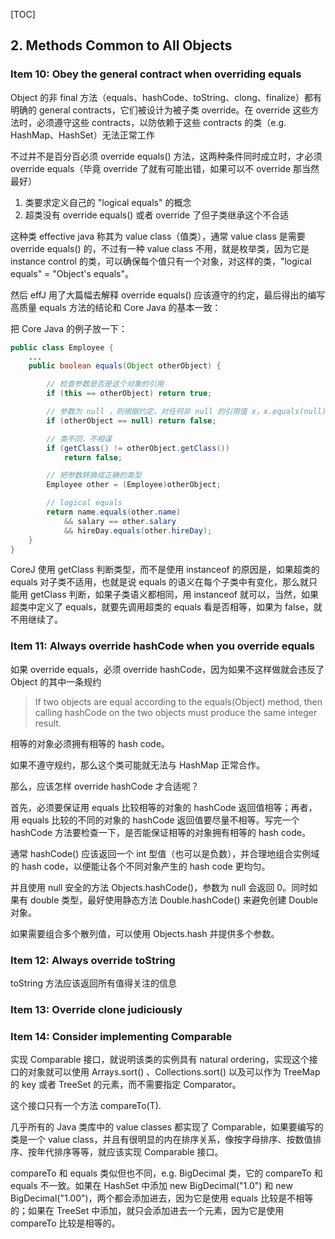 [TOC]

## 2. Methods Common to All Objects

### Item 10: Obey the general contract when overriding equals

Object 的非 final 方法（equals、hashCode、toString、clong、finalize）都有明确的 general contracts，它们被设计为被子类 override。在 override 这些方法时，必须遵守这些 contracts，以防依赖于这些 contracts 的类（e.g. HashMap、HashSet）无法正常工作

不过并不是百分百必须 override equals() 方法，这两种条件同时成立时，才必须 override equals（毕竟 override 了就有可能出错，如果可以不 override 那当然最好）

1. 类要求定义自己的 "logical equals" 的概念
2. 超类没有 override equals() 或者 override 了但子类继承这个不合适

这种类 effective java 称其为 value class（值类），通常 value class 是需要 override equals() 的，不过有一种 value class 不用，就是枚举类，因为它是 instance control 的类，可以确保每个值只有一个对象，对这样的类，"logical equals" = "Object's equals"。

然后 effJ 用了大篇幅去解释 override equals() 应该遵守的约定，最后得出的编写高质量 equals 方法的结论和 Core Java 的基本一致：

把 Core Java 的例子放一下：
```java
public class Employee {
    ...
    public boolean equals(Object otherObject) {

        // 检查参数是否是这个对象的引用
        if (this == otherObject) return true;

        // 参数为 null ，则根据约定，对任何非 null 的引用值 x，x.equals(null) 必须返回 false
        if (otherObject == null) return false;

        // 类不同，不相谋
        if (getClass() != otherObject.getClass())
            return false;

        // 把参数转换成正确的类型
        Employee other = (Employee)otherObject;

        // logical equals
        return name.equals(other.name)
            && salary == other.salary
            && hireDay.equals(other.hireDay);
    }
}
```
CoreJ 使用 getClass 判断类型，而不是使用 instanceof 的原因是，如果超类的 equals 对子类不适用，也就是说 equals 的语义在每个子类中有变化，那么就只能用 getClass 判断，如果子类语义都相同，用 instanceof 就可以，当然，如果超类中定义了 equals，就要先调用超类的 equals 看是否相等，如果为 false，就不用继续了。

### Item 11: Always override hashCode when you override equals

如果 override equals，必须 override hashCode，因为如果不这样做就会违反了 Object 的其中一条规约
> If two objects are equal according to the equals(Object) method, then calling hashCode on the two objects must produce the same integer result.

相等的对象必须拥有相等的 hash code。

如果不遵守规约，那么这个类可能就无法与 HashMap 正常合作。

那么，应该怎样 override hashCode 才合适呢？

首先，必须要保证用 equals 比较相等的对象的 hashCode 返回值相等；再者，用 equals 比较的不同的对象的 hashCode 返回值要尽量不相等。写完一个 hashCode 方法要检查一下，是否能保证相等的对象拥有相等的 hash code。

通常 hashCode() 应该返回一个 int 型值（也可以是负数），并合理地组合实例域的 hash code，以便能让各个不同对象产生的 hash code 更均匀。

并且使用 null 安全的方法 Objects.hashCode()，参数为 null 会返回 0。同时如果有 double 类型，最好使用静态方法 Double.hashCode() 来避免创建 Double 对象。

如果需要组合多个散列值，可以使用 Objects.hash 并提供多个参数。

### Item 12: Always override toString

toString 方法应该返回所有值得关注的信息

### Item 13: Override clone judiciously


### Item 14: Consider implementing Comparable

实现 Comparable 接口，就说明该类的实例具有 natural ordering，实现这个接口的对象就可以使用 Arrays.sort() 、Collections.sort() 以及可以作为 TreeMap 的 key 或者 TreeSet 的元素，而不需要指定 Comparator。

这个接口只有一个方法 compareTo(T).

几乎所有的 Java 类库中的 value classes 都实现了 Comparable<T>，如果要编写的类是一个 value class，并且有很明显的内在排序关系，像按字母排序、按数值排序、按年代排序等等，就应该实现 Comparable 接口。

compareTo 和 equals 类似但也不同，e.g. BigDecimal 类，它的 compareTo 和 equals 不一致。如果在 HashSet 中添加 new BigDecimal("1.0") 和 new BigDecimal("1.00")，两个都会添加进去，因为它是使用 equals 比较是不相等的；如果在 TreeSet 中添加，就只会添加进去一个元素，因为它是使用 compareTo 比较是相等的。
